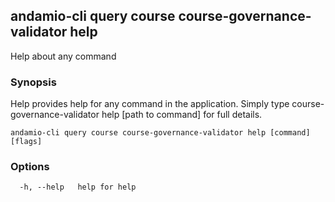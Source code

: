 ## andamio-cli query course course-governance-validator help

Help about any command

### Synopsis

Help provides help for any command in the application.
Simply type course-governance-validator help [path to command] for full details.

```
andamio-cli query course course-governance-validator help [command] [flags]
```

### Options

```
  -h, --help   help for help
```

